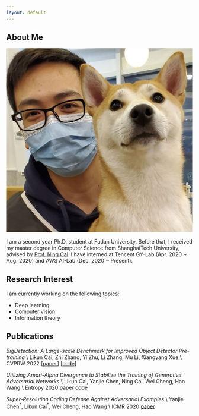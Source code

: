 ```yaml
---
layout: default
---
```


## About Me

<img class="profile-picture" src="./resources/my_pic.jpg">

I am a second year Ph.D. student at Fudan University. 
Before that, I received my master degree in Computer Science from ShanghaiTech University, advised by [Prof. Ning Cai](https://sist.shanghaitech.edu.cn/sist_en/2020/0814/c7582a54749/page.htm). 
I have interned at Tencent GY-Lab (Apr. 2020 ~ Aug. 2020) and AWS AI-Lab (Dec. 2020 ~ Present).

## Research Interest

I am currently working on the following topics:
* Deep learning
* Computer vision
* Information theory

## Publications

*BigDetection: A Large-scale Benchmark for Improved Object Detector Pre-training* \\
Likun Cai, Zhi Zhang, Yi Zhu, Li Zhang, Mu Li, Xiangyang Xue \\
CVPRW 2022 [[paper]]() [[code]]()

*Utilizing Amari-Alpha Divergence to Stabilize the Training of Generative Adversarial Networks* \\
Likun Cai, Yanjie Chen, Ning Cai, Wei Cheng, Hao Wang \\
Entropy 2020 [paper]() [code]()

*Super-Resolution Coding Defense Against Adversarial Examples* \\
Yanjie Chen$^*$, Likun Cai$^*$, Wei Cheng, Hao Wang \\
ICMR 2020 [paper]()

